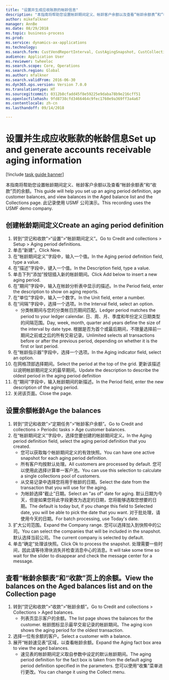 ```yaml
--- 
title: "设置并生成应收账款的帐龄信息"
description: "本指南将帮助您设置帐龄期间定义、帐龄客户余额以及查看“帐龄余额表”和“收款”页的余额。"
author: mikefalkner
manager: AnnBe
ms.date: 08/29/2018
ms.topic: business-process
ms.prod: 
ms.service: dynamics-ax-applications
ms.technology: 
ms.search.form: CustVendReportInterval, CustAgingSnapshot, CustCollectionsPoolsListPage, CustCollections
audience: Application User
ms.reviewer: twheeloc
ms.search.scope: Core, Operations
ms.search.region: Global
ms.author: mfalkner
ms.search.validFrom: 2016-06-30
ms.dyn365.ops.version: Version 7.0.0
ms.translationtype: HT
ms.sourcegitcommit: 0312b8cfadd45f8e59225e9daba78b9e216cff51
ms.openlocfilehash: 9fd8738cfd3466464c9fec1760e9a369ff3a4a67
ms.contentlocale: zh-cn
ms.lasthandoff: 09/14/2018

---
```

# <a name="set-up-and-generate-accounts-receivable-aging-information"></a><span data-ttu-id="31277-103">设置并生成应收账款的帐龄信息</span><span class="sxs-lookup"><span data-stu-id="31277-103">Set up and generate accounts receivable aging information</span></span>

[!include [task guide banner](../../includes/task-guide-banner.md)]

<span data-ttu-id="31277-104">本指南将帮助您设置帐龄期间定义、帐龄客户余额以及查看“帐龄余额表”和“收款”页的余额。</span><span class="sxs-lookup"><span data-stu-id="31277-104">This guide will help you set up an aging period definition, age customer balances, and view balances in the Aged balance list and the Collections page.</span></span> <span data-ttu-id="31277-105">此记录使用 USMF 公司演示。</span><span class="sxs-lookup"><span data-stu-id="31277-105">This recording uses the USMF demo company.</span></span>


## <a name="create-an-aging-period-definition"></a><span data-ttu-id="31277-106">创建帐龄期间定义</span><span class="sxs-lookup"><span data-stu-id="31277-106">Create an aging period definition</span></span>
1. <span data-ttu-id="31277-107">转到“贷记和收款”>“设置”>“帐龄期间定义”。</span><span class="sxs-lookup"><span data-stu-id="31277-107">Go to Credit and collections > Setup > Aging period definitions.</span></span>
2. <span data-ttu-id="31277-108">单击“新建”。</span><span class="sxs-lookup"><span data-stu-id="31277-108">Click New.</span></span>
3. <span data-ttu-id="31277-109">在“帐龄期间定义”字段中，输入一个值。</span><span class="sxs-lookup"><span data-stu-id="31277-109">In the Aging period definition field, type a value.</span></span>
4. <span data-ttu-id="31277-110">在“描述”字段中，键入一个值。</span><span class="sxs-lookup"><span data-stu-id="31277-110">In the Description field, type a value.</span></span>
5. <span data-ttu-id="31277-111">单击下列“添加”按钮插入新的帐龄期间。</span><span class="sxs-lookup"><span data-stu-id="31277-111">Click Add below to insert a new aging period.</span></span>
6. <span data-ttu-id="31277-112">在“期间”字段中，输入在帐龄分析表中显示的描述。</span><span class="sxs-lookup"><span data-stu-id="31277-112">In the Period field, enter the description to show on aging reports.</span></span>
7. <span data-ttu-id="31277-113">在“单位”字段中，输入一个数字。</span><span class="sxs-lookup"><span data-stu-id="31277-113">In the Unit field, enter a number.</span></span>
8. <span data-ttu-id="31277-114">在“间隔”字段中，选择一个选项。</span><span class="sxs-lookup"><span data-stu-id="31277-114">In the Interval field, select an option.</span></span>
    * <span data-ttu-id="31277-115">分类帐期间与您的分类帐日历期间匹配。</span><span class="sxs-lookup"><span data-stu-id="31277-115">Ledger period matches the period to your ledger calendar.</span></span> <span data-ttu-id="31277-116">日、周、月、季度和年份定义日期类型的间隔范围。</span><span class="sxs-lookup"><span data-stu-id="31277-116">Day, week, month, quarter and years define the size of the interval by date type.</span></span> <span data-ttu-id="31277-117">根据是否为首个或最后期间，不限量选择前一期间之前或之后的所有交易记录。</span><span class="sxs-lookup"><span data-stu-id="31277-117">Unlimited selects all transactions before or after the previous period, depending on whether it is the first or last period.</span></span>  
9. <span data-ttu-id="31277-118">在“帐龄指示器”字段中，选择一个选项。</span><span class="sxs-lookup"><span data-stu-id="31277-118">In the Aging indicator field, select an option.</span></span>
10. <span data-ttu-id="31277-119">在网格顶部选择期间。</span><span class="sxs-lookup"><span data-stu-id="31277-119">Select the period at the top of the grid.</span></span> <span data-ttu-id="31277-120">更新该描述以说明帐龄期间定义的最早期间。</span><span class="sxs-lookup"><span data-stu-id="31277-120">Update the description to describe the oldest period in the aging period definition</span></span>
11. <span data-ttu-id="31277-121">在“期间”字段中，输入帐龄期间的新描述。</span><span class="sxs-lookup"><span data-stu-id="31277-121">In the Period field, enter the new description of the aging period.</span></span>
12. <span data-ttu-id="31277-122">关闭该页面。</span><span class="sxs-lookup"><span data-stu-id="31277-122">Close the page.</span></span>

## <a name="age-the-balances"></a><span data-ttu-id="31277-123">设置余额帐龄</span><span class="sxs-lookup"><span data-stu-id="31277-123">Age the balances</span></span>
1. <span data-ttu-id="31277-124">转到“贷记和收款”>“定期任务”>“帐龄客户余额”。</span><span class="sxs-lookup"><span data-stu-id="31277-124">Go to Credit and collections > Periodic tasks > Age customer balances.</span></span>
2. <span data-ttu-id="31277-125">在“帐龄期间定义”字段中，选择您要创建的帐龄期间定义。</span><span class="sxs-lookup"><span data-stu-id="31277-125">In the Aging period definition field, select the aging period definition that you created.</span></span>
    * <span data-ttu-id="31277-126">您可以获取每个帐龄期间定义的有效快照。</span><span class="sxs-lookup"><span data-stu-id="31277-126">You can have one active snapshot for each aging period definition.</span></span>  
    * <span data-ttu-id="31277-127">所有客户均按默认处理。</span><span class="sxs-lookup"><span data-stu-id="31277-127">All customers are processed by default.</span></span> <span data-ttu-id="31277-128">您可以使用此选择计算单一客户池。</span><span class="sxs-lookup"><span data-stu-id="31277-128">You can use this selection to calculate a single collections pool of customers.</span></span>  
    * <span data-ttu-id="31277-129">从交易记录中选择您将用于帐龄的日期。</span><span class="sxs-lookup"><span data-stu-id="31277-129">Select the date from the transaction that you will use for the aging.</span></span>  
    * <span data-ttu-id="31277-130">为帐龄选择“截止”日期。</span><span class="sxs-lookup"><span data-stu-id="31277-130">Select an "as of" date for aging.</span></span> <span data-ttu-id="31277-131">默认日期为今天，但是如果您将此字段更改为选定的日期，您将能够选取您想要的日期。</span><span class="sxs-lookup"><span data-stu-id="31277-131">The default is today but, if you change this field to Selected date, you will be able to pick the date that you want.</span></span> <span data-ttu-id="31277-132">对于批处理，请使用今天的日期。</span><span class="sxs-lookup"><span data-stu-id="31277-132">For batch processing, use Today's date.</span></span>  
3. <span data-ttu-id="31277-133">扩大公司范围。</span><span class="sxs-lookup"><span data-stu-id="31277-133">Expand the Company range.</span></span> <span data-ttu-id="31277-134">您可以选择加入到快照中的公司。</span><span class="sxs-lookup"><span data-stu-id="31277-134">You can select the companies that will be included in the snapshot.</span></span> <span data-ttu-id="31277-135">默认选择当前公司。</span><span class="sxs-lookup"><span data-stu-id="31277-135">The current company is selected by default.</span></span>
4. <span data-ttu-id="31277-136">单击“确定”处理该快照。</span><span class="sxs-lookup"><span data-stu-id="31277-136">Click Ok to process the snapshot.</span></span> <span data-ttu-id="31277-137">处理需要一些时间，因此请等待滑块消失并检查消息中心的消息。</span><span class="sxs-lookup"><span data-stu-id="31277-137">It will take some time so wait for the slider to disappear and check the message center for a message.</span></span>

## <a name="view-the-balances-on-the-aged-balances-list-and-on-the-collection-page"></a><span data-ttu-id="31277-138">查看“帐龄余额表”和“收款”页上的余额。</span><span class="sxs-lookup"><span data-stu-id="31277-138">View the balances on the Aged balances list and on the Collection page</span></span>
1. <span data-ttu-id="31277-139">转到“贷记和收款”>“收款”>“帐龄余额”。</span><span class="sxs-lookup"><span data-stu-id="31277-139">Go to Credit and collections > Collections > Aged balances.</span></span>
    * <span data-ttu-id="31277-140">列表页显示客户的余额。</span><span class="sxs-lookup"><span data-stu-id="31277-140">The list page shows the balances for the customer.</span></span> <span data-ttu-id="31277-141">帐龄图标显示最早交易记录的帐龄期间。</span><span class="sxs-lookup"><span data-stu-id="31277-141">The aging icon shows the aging period for the oldest transaction.</span></span>  
2. <span data-ttu-id="31277-142">选择一位有余额的客户。</span><span class="sxs-lookup"><span data-stu-id="31277-142">Select a customer with a balance.</span></span>
3. <span data-ttu-id="31277-143">展开“帐龄速见表”区域，以查看帐龄余额。</span><span class="sxs-lookup"><span data-stu-id="31277-143">Expand the Aging fact box area to view the aged balances.</span></span>
    * <span data-ttu-id="31277-144">速见表的帐龄期间定义取自参数中设定的默认帐龄期间。</span><span class="sxs-lookup"><span data-stu-id="31277-144">The aging period definition for the fact box is taken from the default aging period definition specified in the parameters.</span></span> <span data-ttu-id="31277-145">您可以使用“收集”菜单进行更改。</span><span class="sxs-lookup"><span data-stu-id="31277-145">You can change it using the Collect menu.</span></span>  


